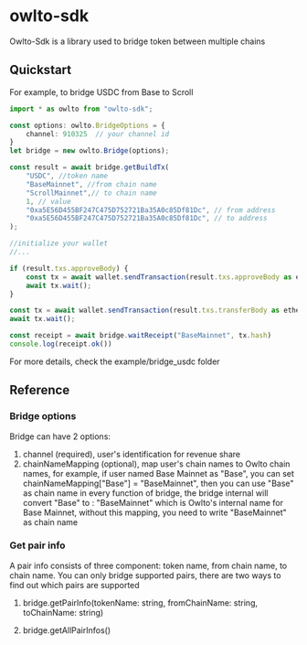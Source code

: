 # owlto-sdk

Owlto-Sdk is a library used to bridge token between multiple chains

## Quickstart

For example, to bridge USDC from Base to Scroll
```TypeScript
import * as owlto from "owlto-sdk";

const options: owlto.BridgeOptions = {
    channel: 910325  // your channel id
}
let bridge = new owlto.Bridge(options);

const result = await bridge.getBuildTx(
    "USDC", //token name
    "BaseMainnet", //from chain name
    "ScrollMainnet",// to chain name
    1, // value
    "0xa5E56D455BF247C475D752721Ba35A0c85Df81Dc", // from address
    "0xa5E56D455BF247C475D752721Ba35A0c85Df81Dc", // to address
);

//initialize your wallet
//...

if (result.txs.approveBody) {
    const tx = await wallet.sendTransaction(result.txs.approveBody as ethers.TransactionRequest);
    await tx.wait(); 
}

const tx = await wallet.sendTransaction(result.txs.transferBody as ethers.TransactionRequest);
await tx.wait(); 

const receipt = await bridge.waitReceipt("BaseMainnet", tx.hash)
console.log(receipt.ok())
```
For more details, check the example/bridge_usdc folder

## Reference
### Bridge options
Bridge can have 2 options:
1. channel (required), user's identification for revenue share
2. chainNameMapping (optional), map user's chain names to Owlto chain names, for example, if user named Base Mainnet as "Base", you can set chainNameMapping["Base"] = "BaseMainnet", then you can use "Base" as chain name in every function of bridge, the bridge internal will convert "Base" to : "BaseMainnet"  which is Owlto's internal name for Base Mainnet, without this mapping, you need to write "BaseMainnet" as chain name

### Get pair info
A pair info consists of three component: token name, from chain name, to chain name.
You can only bridge supported pairs, there are two ways to find out which pairs are supported

1. bridge.getPairInfo(tokenName: string, fromChainName: string, toChainName: string)

2. bridge.getAllPairInfos()
